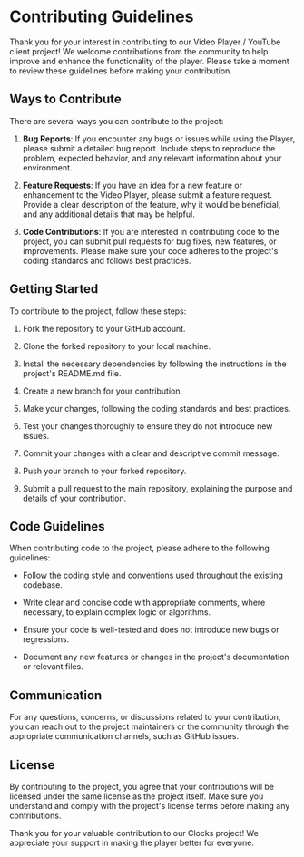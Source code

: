 # Contributing Guidelines

Thank you for your interest in contributing to our Video Player / YouTube client project! We welcome contributions from the community to help improve and enhance the functionality of the player. Please take a moment to review these guidelines before making your contribution.

## Ways to Contribute

There are several ways you can contribute to the project:

1. **Bug Reports**: If you encounter any bugs or issues while using the Player, please submit a detailed bug report. Include steps to reproduce the problem, expected behavior, and any relevant information about your environment.

2. **Feature Requests**: If you have an idea for a new feature or enhancement to the Video Player, please submit a feature request. Provide a clear description of the feature, why it would be beneficial, and any additional details that may be helpful.

3. **Code Contributions**: If you are interested in contributing code to the project, you can submit pull requests for bug fixes, new features, or improvements. Please make sure your code adheres to the project's coding standards and follows best practices.

## Getting Started

To contribute to the project, follow these steps:

1. Fork the repository to your GitHub account.

2. Clone the forked repository to your local machine.

3. Install the necessary dependencies by following the instructions in the project's README.md file.

4. Create a new branch for your contribution.

5. Make your changes, following the coding standards and best practices.

6. Test your changes thoroughly to ensure they do not introduce new issues.

7. Commit your changes with a clear and descriptive commit message.

8. Push your branch to your forked repository.

9. Submit a pull request to the main repository, explaining the purpose and details of your contribution.

## Code Guidelines

When contributing code to the project, please adhere to the following guidelines:

- Follow the coding style and conventions used throughout the existing codebase.

- Write clear and concise code with appropriate comments, where necessary, to explain complex logic or algorithms.

- Ensure your code is well-tested and does not introduce new bugs or regressions.

- Document any new features or changes in the project's documentation or relevant files.

## Communication

For any questions, concerns, or discussions related to your contribution, you can reach out to the project maintainers or the community through the appropriate communication channels, such as GitHub issues.

## License

By contributing to the project, you agree that your contributions will be licensed under the same license as the project itself. Make sure you understand and comply with the project's license terms before making any contributions.

Thank you for your valuable contribution to our Clocks project! We appreciate your support in making the player better for everyone.
